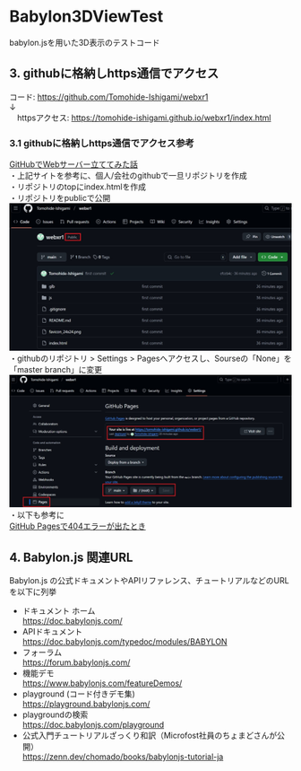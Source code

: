 # Babylon3DViewTest
babylon.jsを用いた3D表示のテストコード

## 3. githubに格納しhttps通信でアクセス
  コード: https://github.com/Tomohide-Ishigami/webxr1  
    ↓  
　httpsアクセス: https://tomohide-ishigami.github.io/webxr1/index.html  
 ### 3.1 githubに格納しhttps通信でアクセス参考
 [GitHubでWebサーバー立ててみた話](https://note.com/straw_polarbear/n/nc14b503c654f)  
・上記サイトを参考に、個人/会社のgithubで一旦リポジトリを作成  
・リポジトリのtopにindex.htmlを作成  
・リポジトリをpublicで公開  
![alt text](images/public1.jpg)  
・githubのリポジトリ > Settings > Pagesへアクセスし、Sourseの「None」を「master branch」に変更  
![alt text](images/settings_Pages1.jpg)  
・以下も参考に  
  [GitHub Pagesで404エラーが出たとき](https://zenn.dev/skal073/articles/6b00d731ab3cbf)  


## 4. Babylon.js 関連URL
  Babylon.js の公式ドキュメントやAPIリファレンス、チュートリアルなどのURLを以下に列挙
   - ドキュメント ホーム  
https://doc.babylonjs.com/
   - APIドキュメント  
https://doc.babylonjs.com/typedoc/modules/BABYLON
   - フォーラム  
https://forum.babylonjs.com/
   - 機能デモ  
https://www.babylonjs.com/featureDemos/
   - playground (コード付きデモ集)  
https://playground.babylonjs.com/
   - playgroundの検索  
https://doc.babylonjs.com/playground
   - 公式入門チュートリアルざっくり和訳（Microfost社員のちょまどさんが公開）  
https://zenn.dev/chomado/books/babylonjs-tutorial-ja 